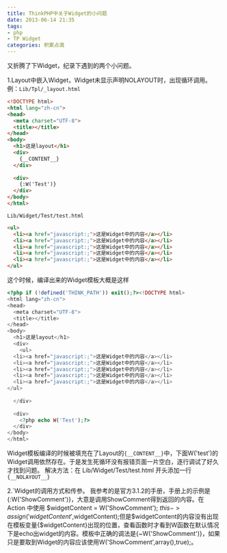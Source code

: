 ```yaml
---
title: ThinkPHP中关于Widget的小问题
date: 2013-06-14 21:35
tags:
- php
- TP Widget
categories: 积累点滴
---
```


又折腾了下Widget，纪录下遇到的两个小问题。

1.Layout中嵌入Widget，Widget未显示声明NOLAYOUT时，出现循环调用。
例：`Lib/Tpl/_layout.html`

```html
<!DOCTYPE html>
<html lang="zh-cn">
<head>
  <meta charset="UTF-8">
  <title></title>
</head>
<body>
  <h1>这是layout</h1>
  <div>
    {__CONTENT__}
  </div>
 
  <div>
    {:W('Test')}
  </div>
</body>
</html>
```

`Lib/Widget/Test/test.html`

```html
<ul>
  <li><a href="javascript:;">这是Widget中的内容</a></li>
  <li><a href="javascript:;">这是Widget中的内容</a></li>
  <li><a href="javascript:;">这是Widget中的内容</a></li>
  <li><a href="javascript:;">这是Widget中的内容</a></li>
  <li><a href="javascript:;">这是Widget中的内容</a></li>
</ul>
```

这个时候，编译出来的Widget模板大概是这样

```php
<?php if (!defined('THINK_PATH')) exit();?><!DOCTYPE html>
<html lang="zh-cn">
<head>
  <meta charset="UTF-8">
  <title></title>
</head>
<body>
  <h1>这是layout</h1>
  <div>
    <ul>
  <li><a href="javascript:;">这是Widget中的内容</a></li>
  <li><a href="javascript:;">这是Widget中的内容</a></li>
  <li><a href="javascript:;">这是Widget中的内容</a></li>
  <li><a href="javascript:;">这是Widget中的内容</a></li>
  <li><a href="javascript:;">这是Widget中的内容</a></li>
</ul>
 
  </div>
 
  <div>
    <?php echo W('Test');?>
  </div>
</body>
</html>
```

Widget模板编译的时候被填充在了Layout的`{__CONTENT__}`中，下面W('test')的Widget调用依然存在。于是发生死循环没有报错页面一片空白，逐行调试了好久才找到问题。
解决方法：在 Lib/Widget/Test/test.html 开头添加一行`{__NOLAYOUT__}`

2.`Widget的调用方式和传参。
我参考的是官方3.1.2的手册，手册上的示例是{:W('ShowComment')}，大意是调用ShowComment得到返回的内容。在 Action 中使用 $widgetContent = W('ShowComment'); $this->assign('widgetContent',$widgetContent);但是$widgetContent的内容没有出现在模板变量{$widgetContent}出现的位置，查看函数时才看到W函数在默认情况下是echo出widget的内容。模板中正确的调法是{~W('ShowComment')}，如果只是要取到Widget的内容应该使用W('ShowComment',array(),true);。